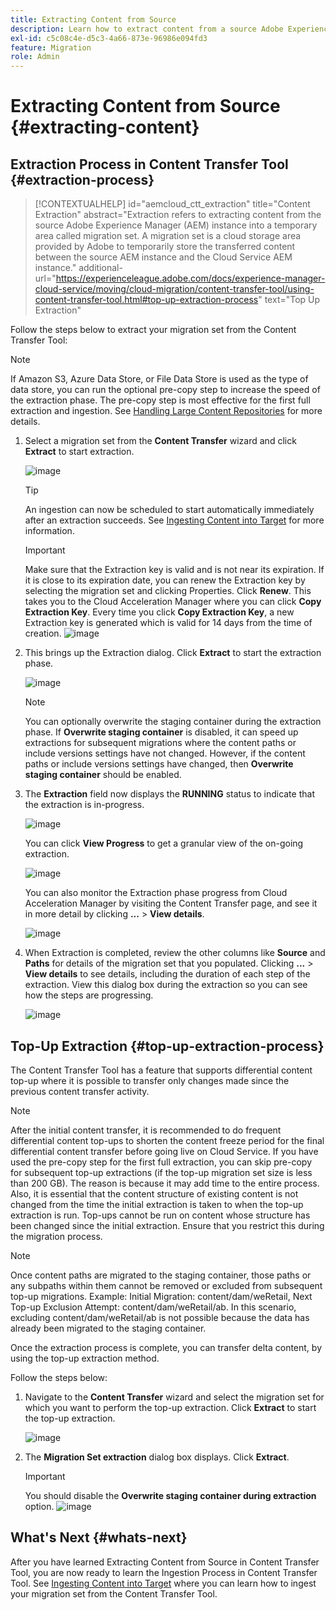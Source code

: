 ```yaml
---
title: Extracting Content from Source
description: Learn how to extract content from a source Adobe Experience Manager (AEM) instance to later transfer it to a Cloud Service AEM instance.
exl-id: c5c08c4e-d5c3-4a66-873e-96986e094fd3
feature: Migration
role: Admin
---
```

# Extracting Content from Source {#extracting-content}

## Extraction Process in Content Transfer Tool {#extraction-process}

>[!CONTEXTUALHELP]
>id="aemcloud_ctt_extraction"
>title="Content Extraction"
>abstract="Extraction refers to extracting content from the source Adobe Experience Manager (AEM) instance into a temporary area called migration set. A migration set is a cloud storage area provided by Adobe to temporarily store the transferred content between the source AEM instance and the Cloud Service AEM instance."
>additional-url="https://experienceleague.adobe.com/docs/experience-manager-cloud-service/moving/cloud-migration/content-transfer-tool/using-content-transfer-tool.html#top-up-extraction-process" text="Top Up Extraction"


Follow the steps below to extract your migration set from the Content Transfer Tool:

>[!NOTE]
>If Amazon S3, Azure Data Store, or File Data Store is used as the type of data store, you can run the optional pre-copy step to increase the speed of the extraction phase. The pre-copy step is most effective for the first full extraction and ingestion. See [Handling Large Content Repositories](/help/journey-migration/content-transfer-tool/using-content-transfer-tool/handling-large-content-repositories.md) for more details.

1. Select a migration set from the **Content Transfer** wizard and click **Extract** to start extraction. 

   ![image](/help/journey-migration/content-transfer-tool/assets-ctt/cttcam12.png)

   >[!TIP]
   >An ingestion can now be scheduled to start automatically immediately after an extraction succeeds. See [Ingesting Content into Target](/help/journey-migration/content-transfer-tool/using-content-transfer-tool/ingesting-content.md) for more information.

   >[!IMPORTANT]
   >
   >Make sure that the Extraction key is valid and is not near its expiration. If it is close to its expiration date, you can renew the Extraction key by selecting the migration set and clicking Properties. Click **Renew**. This takes you to the Cloud Acceleration Manager where you can click **Copy Extraction Key**. Every time you click **Copy Extraction Key**, a new Extraction key is generated which is valid for 14 days from the time of creation.
   >![image](/help/journey-migration/content-transfer-tool/assets-ctt/migrationSetDetails.png)

1. This brings up the Extraction dialog. Click **Extract** to start the extraction phase.

   ![image](/help/journey-migration/content-transfer-tool/assets-ctt/migrationSetExtraction.png) 

   >[!NOTE]
   >You can optionally overwrite the staging container during the extraction phase. If **Overwrite staging container** is disabled, it can speed up extractions for subsequent migrations where the content paths or include versions settings have not changed. However, if the content paths or include versions settings have changed, then **Overwrite staging container** should be enabled.

1. The **Extraction** field now displays the **RUNNING** status to indicate that the extraction is in-progress.

   ![image](/help/journey-migration/content-transfer-tool/assets-ctt/cttcam15.png) 

   You can click **View Progress** to get a granular view of the on-going extraction.

   ![image](/help/journey-migration/content-transfer-tool/assets-ctt/viewProgress.png)

   You can also monitor the Extraction phase progress from Cloud Acceleration Manager by visiting the Content Transfer page, and see it in more detail by clicking **...** > **View details**.

   ![image](/help/journey-migration/content-transfer-tool/assets-ctt/cttcam17.png)

1. When Extraction is completed, review the other columns like **Source** and **Paths** for details of the migration set that you populated. Clicking **...** > **View details** to see details, including the duration of each step of the extraction. View this dialog box during the extraction so you can see how the steps are progressing. 

   ![image](/help/journey-migration/content-transfer-tool/assets-ctt/cttcam18b.png)


## Top-Up Extraction {#top-up-extraction-process}

The Content Transfer Tool has a feature that supports differential content top-up where it is possible to transfer only changes made since the previous content transfer activity.

>[!NOTE]
>After the initial content transfer, it is recommended to do frequent differential content top-ups to shorten the content freeze period for the final differential content transfer before going live on Cloud Service. If you have used the pre-copy step for the first full extraction, you can skip pre-copy for subsequent top-up extractions (if the top-up migration set size is less than 200 GB). The reason is because it may add time to the entire process.
>Also, it is essential that the content structure of existing content is not changed from the time the initial extraction is taken to when the top-up extraction is run. Top-ups cannot be run on content whose structure has been changed since the initial extraction. Ensure that you restrict this during the migration process.

>[!NOTE]
>Once content paths are migrated to the staging container, those paths or any subpaths within them cannot be removed or excluded from subsequent top-up migrations.
>Example: Initial Migration: content/dam/weRetail,
>Next Top-up Exclusion Attempt: content/dam/weRetail/ab.
>In this scenario, excluding content/dam/weRetail/ab is not possible because the data has already been migrated to the staging container.

Once the extraction process is complete, you can transfer delta content, by using the top-up extraction method. 

Follow the steps below:

1. Navigate to the **Content Transfer** wizard and select the migration set for which you want to perform the top-up extraction. Click **Extract** to start the top-up extraction. 

   ![image](/help/journey-migration/content-transfer-tool/assets-ctt/cttcam19.png)

1. The **Migration Set extraction** dialog box displays. Click **Extract**.

   >[!IMPORTANT]
   >You should disable the **Overwrite staging container during extraction** option.
   >![image](/help/journey-migration/content-transfer-tool/assets-ctt/overwriteStagingContainer.png)


## What's Next {#whats-next}

After you have learned Extracting Content from Source in Content Transfer Tool, you are now ready to learn the Ingestion Process in Content Transfer Tool. See [Ingesting Content into Target](/help/journey-migration/content-transfer-tool/using-content-transfer-tool/ingesting-content.md) where you can learn how to ingest your migration set from the Content Transfer Tool.
